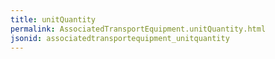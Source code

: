 ```yaml
---
title: unitQuantity
permalink: AssociatedTransportEquipment.unitQuantity.html
jsonid: associatedtransportequipment_unitquantity
---
```

